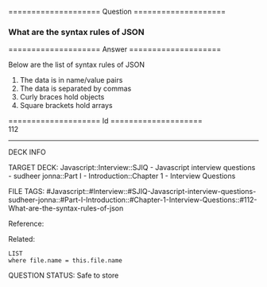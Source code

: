 ==================== Question ====================  

### What are the syntax rules of JSON  

==================== Answer ====================  

Below are the list of syntax rules of JSON

1. The data is in name/value pairs
2. The data is separated by commas
3. Curly braces hold objects
4. Square brackets hold arrays

==================== Id ====================  
112
<!--ID: 1707879879191-->

---

DECK INFO

TARGET DECK: Javascript::Interview::SJIQ - Javascript interview questions - sudheer jonna::Part I - Introduction::Chapter 1 - Interview Questions

FILE TAGS: #Javascript::#Interview::#SJIQ-Javascript-interview-questions-sudheer-jonna::#Part-I-Introduction::#Chapter-1-Interview-Questions::#112-What-are-the-syntax-rules-of-json

Reference:

Related:

```dataview
LIST
where file.name = this.file.name
```
QUESTION STATUS: Safe to store
